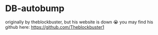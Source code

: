 # DB-autobump

originally by theblockbuster, but his website is down 😭
you may find his github here:
https://github.com/Theblockbuster1
